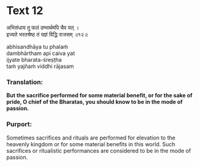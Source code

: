 # Text 12

अभिसंधाय तु फलं दम्भार्थमपि चैव यत् ।  
इज्यते भरतश्रेष्ठ तं यज्ञं विद्धि राजसम् ॥१२॥

abhisandhāya tu phalaḿ  
dambhārtham api caiva yat  
ijyate bharata-śreṣṭha  
taḿ yajñaḿ viddhi rājasam



### Translation:

**But the sacrifice performed for some material benefit, or for the sake of pride, O chief of the Bharatas, you should know to be in the mode of passion.**

### Purport:

Sometimes sacrifices and rituals are performed for elevation to the heavenly kingdom or for some material benefits in this world. Such sacrifices or ritualistic performances are considered to be in the mode of passion.